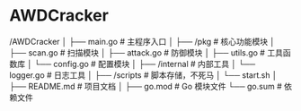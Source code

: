 # AWDCracker

/AWDCracker
│
├── main.go           # 主程序入口
│
├── /pkg            # 核心功能模块
│   ├── scan.go     # 扫描模块
│   ├── attack.go   # 防御模块
│   ├── utils.go    # 工具函数库
│   └── config.go   # 配置模块
│
├── /internal       # 内部工具
│   └── logger.go   # 日志工具
│
├── /scripts        # 脚本存储，不死马
│   └── start.sh
│
├── README.md       # 项目文档
│
├── go.mod          # Go 模块文件
└── go.sum          # 依赖文件
